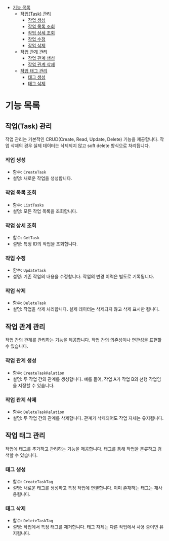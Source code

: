 <!-- @import "[TOC]" {cmd="toc" depthFrom=1 depthTo=6 orderedList=false} -->

<!-- code_chunk_output -->

- [기능 목록](#기능-목록)
  - [작업(Task) 관리](#작업task-관리)
    - [작업 생성](#작업-생성)
    - [작업 목록 조회](#작업-목록-조회)
    - [작업 상세 조회](#작업-상세-조회)
    - [작업 수정](#작업-수정)
    - [작업 삭제](#작업-삭제)
  - [작업 관계 관리](#작업-관계-관리)
    - [작업 관계 생성](#작업-관계-생성)
    - [작업 관계 삭제](#작업-관계-삭제)
  - [작업 태그 관리](#작업-태그-관리)
    - [태그 생성](#태그-생성)
    - [태그 삭제](#태그-삭제)

<!-- /code_chunk_output -->


# 기능 목록

## 작업(Task) 관리

작업 관리는 기본적인 CRUD(Create, Read, Update, Delete) 기능을 제공합니다.
작업 삭제의 경우 실제 데이터는 삭제되지 않고 soft delete 방식으로 처리됩니다.

### 작업 생성
- 함수: `CreateTask`
- 설명: 새로운 작업을 생성합니다.

### 작업 목록 조회
- 함수: `ListTasks`
- 설명: 모든 작업 목록을 조회합니다.

### 작업 상세 조회
- 함수: `GetTask`
- 설명: 특정 ID의 작업을 조회합니다.

### 작업 수정
- 함수: `UpdateTask`
- 설명: 기존 작업의 내용을 수정합니다. 작업의 변경 이력은 별도로 기록됩니다.

### 작업 삭제
- 함수: `DeleteTask`
- 설명: 작업을 삭제 처리합니다. 실제 데이터는 삭제되지 않고 삭제 표시만 됩니다.

## 작업 관계 관리

작업 간의 관계를 관리하는 기능을 제공합니다. 작업 간의 의존성이나 연관성을 표현할 수 있습니다.

### 작업 관계 생성
- 함수: `CreateTaskRelation`
- 설명: 두 작업 간의 관계를 생성합니다. 예를 들어, 작업 A가 작업 B의 선행 작업임을 지정할 수 있습니다.

### 작업 관계 삭제
- 함수: `DeleteTaskRelation`
- 설명: 두 작업 간의 관계를 삭제합니다. 관계가 삭제되어도 작업 자체는 유지됩니다.

## 작업 태그 관리

작업에 태그를 추가하고 관리하는 기능을 제공합니다. 태그를 통해 작업을 분류하고 검색할 수 있습니다.

### 태그 생성
- 함수: `CreateTaskTag`
- 설명: 새로운 태그를 생성하고 특정 작업에 연결합니다. 이미 존재하는 태그는 재사용됩니다.

### 태그 삭제
- 함수: `DeleteTaskTag`
- 설명: 작업에서 특정 태그를 제거합니다. 태그 자체는 다른 작업에서 사용 중이면 유지됩니다.
